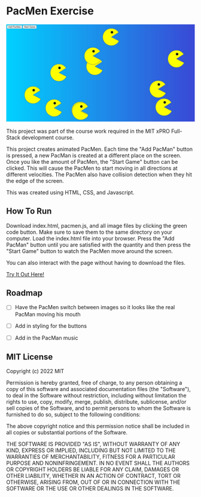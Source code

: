 # PacMen Exercise

<img src="PacmenScreenshot.jpg" alt="Multiple PacMen on the screen">

This project was part of the course work required in the MIT xPRO Full-Stack development course.

This project creates animated PacMen. Each time the "Add PacMan" button is pressed, a new PacMan is created at a different place on the screen. Once you like the amount of PacMen, the "Start Game" button can be clicked. This will cause the PacMen to start moving in all directions at different velocities. The PacMen also have collision detection when they hit the edge of the screen.

This was created using HTML, CSS, and Javascript.

## How To Run

Download index.html, pacmen.js, and all image files by clicking the green code button. Make sure to save them to the same directory on your computer. Load the index.html file into your browser. Press the "Add PacMan" button until you are satisfied with the quantity and then press the "Start Game" button to watch the PacMen move around the screen.

You can also interact with the page without having to download the files. 

<a href="https://leahselig.github.io/PacMen/"> Try It Out Here! </a>

## Roadmap

- [ ] Have the PacMen switch between images so it looks like the real PacMan moving his mouth

- [ ] Add in styling for the buttons

- [ ] Add in the PacMan music

## MIT License

Copyright (c) 2022 MIT

Permission is hereby granted, free of charge, to any person obtaining a copy of this software and associated documentation files (the "Software"), to deal in the Software without restriction, including without limitation the rights to use, copy, modify, merge, publish, distribute, sublicense, and/or sell copies of the Software, and to permit persons to whom the Software is furnished to do so, subject to the following conditions:

The above copyright notice and this permission notice shall be included in all copies or substantial portions of the Software.

THE SOFTWARE IS PROVIDED "AS IS", WITHOUT WARRANTY OF ANY KIND, EXPRESS OR IMPLIED, INCLUDING BUT NOT LIMITED TO THE WARRANTIES OF MERCHANTABILITY, FITNESS FOR A PARTICULAR PURPOSE AND NONINFRINGEMENT. IN NO EVENT SHALL THE AUTHORS OR COPYRIGHT HOLDERS BE LIABLE FOR ANY CLAIM, DAMAGES OR OTHER LIABILITY, WHETHER IN AN ACTION OF CONTRACT, TORT OR OTHERWISE, ARISING FROM, OUT OF OR IN CONNECTION WITH THE SOFTWARE OR THE USE OR OTHER DEALINGS IN THE SOFTWARE.
